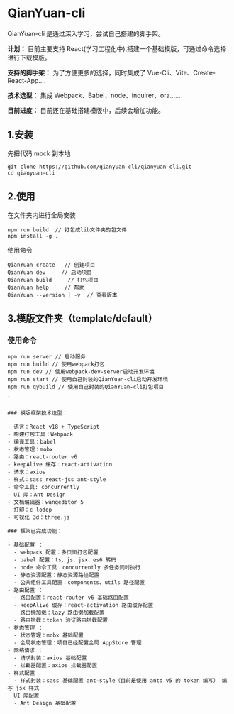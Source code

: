 # QianYuan-cli

QianYuan-cli 是通过深入学习，尝试自己搭建的脚手架。

**计划：** 目前主要支持 React(学习工程化中),搭建一个基础模版，可通过命令选择进行下载模版。

**支持的脚手架：** 为了方便更多的选择，同时集成了 Vue-Cli、Vite、Create-React-App....

**技术选型：** 集成 Webpack、Babel、node、inquirer、ora......

**目前进度：** 目前还在基础搭建模版中，后续会增加功能。

## 1.安装

先把代码 mock 到本地

```
git clone https://github.com/qianyuan-cli/qianyuan-cli.git
cd qianyuan-cli
```

## 2.使用

在文件夹内进行全局安装

```
npm run build  // 打包成lib文件夹的包文件
npm install -g .
```

使用命令

```
QianYuan create   // 创建项目
QianYuan dev     // 启动项目
QianYuan build     // 打包项目
QianYuan help     // 帮助
QianYuan --version | -v  // 查看版本

```

## 3.模版文件夹（template/default）

### 使用命令

```
npm run server // 启动服务
npm run build // 使用webpack打包
npm run dev // 使用webpack-dev-server启动开发环境
npm run start // 使用自己封装的QianYuan-cli启动开发环境
npm run qybuild // 使用自己封装的QianYuan-cli打包项目

`

### 模版框架技术选型：

- 语言：React v18 + TypeScript
- 构建打包工具：Webpack
- 编译工具：babel
- 状态管理：mobx
- 路由：react-router v6
- keepAlive 缓存：react-activation
- 请求：axios
- 样式：sass react-jss ant-style
- 命令工具: concurrently
- UI 库：Ant Design
- 文档编辑器：wangeditor 5
- 打印：c-lodop
- 可视化 3d：three.js

### 框架已完成功能：

- 基础配置 ：
  - webpack 配置：多页面打包配置
  - babel 配置：ts、js、jsx、es6 转码
  - node 命令工具：concurrently 多任务同时执行
  - 静态资源配置：静态资源路径配置
  - 公共组件工具配置：components、utils 路径配置
- 路由配置 ：
  - 路由配置：react-router v6 基础路由配置
  - keepAlive 缓存：react-activation 路由缓存配置
  - 路由懒加载：lazy 路由懒加载配置
  - 路由拦截：token 验证路由拦截配置
- 状态管理 ：
  - 状态管理：mobx 基础配置
  - 全局状态管理：项目已经配置全局 AppStore 管理
- 网络请求 ：
  - 请求封装：axios 基础配置
  - 拦截器配置：axios 拦截器配置
- 样式配置
  - 样式封装：sass 基础配置 ant-style（目前是使用 antd v5 的 token 编写） 编写 jsx 样式
- UI 库配置
  - Ant Design 基础配置
```
